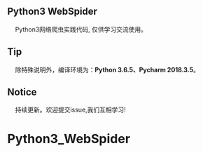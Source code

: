 ## Python3 WebSpider
&emsp; Python3网络爬虫实践代码, 仅供学习交流使用。

## Tip
&emsp; 除特殊说明外，编译环境为：**Python 3.6.5、Pycharm 2018.3.5**。

## Notice
&emsp; 持续更新。欢迎提交issue,我们互相学习! 
# Python3_WebSpider
